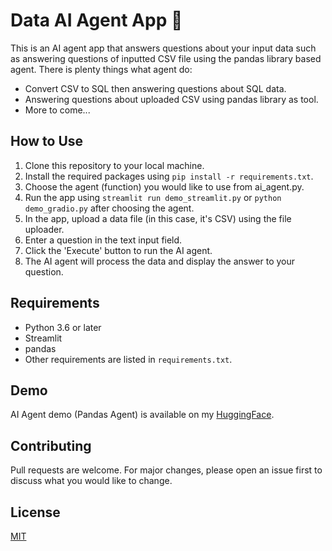 # Data AI Agent App 🤖

This is an AI agent app that answers questions about your input data such as answering questions of inputted CSV file using the pandas library based agent.
There is plenty things what agent do:
- Convert CSV to SQL then answering questions about SQL data.
- Answering questions about uploaded CSV using pandas library as tool.
- More to come...

## How to Use

1. Clone this repository to your local machine.
2. Install the required packages using `pip install -r requirements.txt`.
3. Choose the agent (function) you would like to use from ai_agent.py.
4. Run the app using `streamlit run demo_streamlit.py` or `python demo_gradio.py` after choosing the agent.
5. In the app, upload a data file (in this case, it's CSV) using the file uploader.
6. Enter a question in the text input field.
7. Click the 'Execute' button to run the AI agent.
8. The AI agent will process the data and display the answer to your question.

## Requirements

- Python 3.6 or later
- Streamlit
- pandas
- Other requirements are listed in `requirements.txt`.

## Demo 

AI Agent demo (Pandas Agent) is available on my [HuggingFace](https://huggingface.co/spaces/0xrsydn/pandas_agent).

## Contributing

Pull requests are welcome. For major changes, please open an issue first to discuss what you would like to change.

## License

[MIT](https://choosealicense.com/licenses/mit/)
